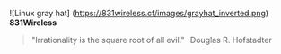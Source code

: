 ![Linux gray hat] (https://831wireless.cf/images/grayhat_inverted.png)
**831Wireless**
> "Irrationality is the square root of all evil."
-Douglas R. Hofstadter
